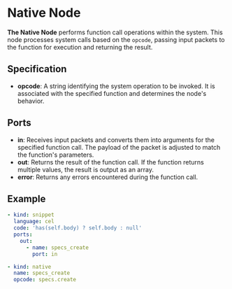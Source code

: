 # Native Node

**The Native Node** performs function call operations within the system. This node processes system calls based on the `opcode`, passing input packets to the function for execution and returning the result.

## Specification

- **opcode**: A string identifying the system operation to be invoked. It is associated with the specified function and determines the node's behavior.

## Ports

- **in**: Receives input packets and converts them into arguments for the specified function call. The payload of the packet is adjusted to match the function's parameters.
- **out**: Returns the result of the function call. If the function returns multiple values, the result is output as an array.
- **error**: Returns any errors encountered during the function call.

## Example

```yaml
- kind: snippet
  language: cel
  code: 'has(self.body) ? self.body : null'
  ports:
    out:
      - name: specs_create
        port: in

- kind: native
  name: specs_create
  opcode: specs.create
```

